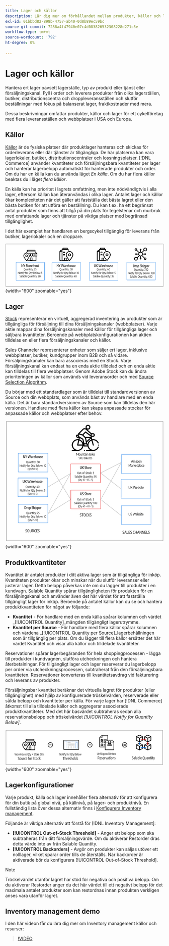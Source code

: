 ```yaml
---
title: Lager och källor
description: Lär dig mer om förhållandet mellan produkter, källor och lager.
exl-id: 01bbbd82-898b-4757-ab40-0d8b89ec59bc
source-git-commit: 7288a4f47940e07c4d083826532308228d271c5e
workflow-type: tm+mt
source-wordcount: '792'
ht-degree: 0%

---
```


# Lager och källor

Hantera ert lager oavsett lagerställe, typ av produkt eller tjänst eller försäljningskanal. Fyll i order och leverera produkter från olika lagerställen, butiker, distributionscentra och droppleveransställen och slutför beställningar med fokus på balanserat lager, fraktkostnader med mera.

Dessa beskrivningar omfattar produkter, källor och lager för ett cykelföretag med flera leveransställen och webbplatser i USA och Europa.

## Källor

[Källor](sources-manage.md) är de fysiska platser där produktlager hanteras och skickas för orderleverans eller där tjänster är tillgängliga. De här platserna kan vara lagerlokaler, butiker, distributionscentraler och lossningsplatser. [!DNL Commerce] använder kvantiteter och försäljningsbara kvantiteter per lager och hanterar lagerbelopp automatiskt för hanterade produkter och order. Om du har en källa kan du använda läget _En källa_. Om du har flera källor beaktas du i läget _flera källor_.

En källa kan ha prioritet i lagrets omfattning, men inte nödvändigtvis i alla lager, eftersom källan kan återanvändas i olika lager. Antalet lager och källor ökar komplexiteten när det gäller att fastställa det bästa lagret eller den bästa butiken för att utföra en beställning. Du kan t.ex. ha ett begränsat antal produkter som finns att tillgå på din plats för tegelstenar och murbruk med omfattande lager och tjänster på viktiga platser med begränsad tillgänglighet.

I det här exemplet har handlaren en bergscykel tillgänglig för leverans från butiker, lagerlokaler och en droppare.

![Exempel på källdiagram](assets/diagram-sources.png){width="600" zoomable="yes"}

## Lager

[Stock](stocks-manage.md) representerar en virtuell, aggregerad inventering av produkter som är tillgängliga för försäljning till dina försäljningskanaler (webbplatser). Varje aktie mappar dina försäljningskanaler med källor för tillgängliga lager och säljbara kvantiteter. Beroende på webbplatskonfigurationen kan aktien tilldelas en eller flera försäljningskanaler och källor.

Sales Channeler representerar enheter som säljer ert lager, inklusive webbplatser, butiker, kundgrupper inom B2B och så vidare. Försäljningskanaler kan bara associeras med en Stock. Varje försäljningskanal kan endast ha en enda aktie tilldelad och en enda aktie kan tilldelas till flera webbplatser. Genom Adobe Stock kan du ändra prioriteringen av källor som används vid leveransorder och med [Source Selection Algorithm](selection-reservations.md).

Du börjar med ett standardlager som är tilldelat till standardversionen av Source och din webbplats, som används bäst av handlare med en enda källa. Det är bara standardversionen av Source som kan tilldelas den här versionen. Handlare med flera källor kan skapa anpassade stockar för anpassade källor och webbplatser efter behov.

![Diagram över exempelvis lager för en butik](assets/diagram-stock.png){width="600" zoomable="yes"}

## Produktkvantiteter

Kvantitet är antalet produkter i ditt aktiva lager som är tillgängliga för inköp. Kvantiteten produkter ökar och minskar när du slutför leveranser eller justerar lager. Detta belopp påverkas inte om du lägger till produkter i en kundvagn. Salable Quantity spårar tillgängligheten för produkten för en försäljningskanal och använder även det här värdet för att fastställa tillgängligt lager för inköp. Beroende på antalet källor kan du se och hantera produktkvantiteten för något av följande:

- **Kvantitet** - För handlare med en enda källa spårar kolumnen och värdet _[!UICONTROL Quantity]_mängden tillgängligt lagerutrymme.
- **Kvantitet per Source** - För handlare med flera källor spårar kolumnen och värdena _[!UICONTROL Quantity per Source]_lagerbehållningen som är tillgänglig per plats. Om du lägger till flera källor ersätter det här värdet Kvantitet och visar alla källor och tilldelade kvantiteter.

Reservationer spårar lagerbegäranden för hela shoppingprocessen - lägga till produkter i kundvagnen, slutföra utcheckningen och hantera återbetalningar. För tillgängligt lager och lager reserverar du lagerbelopp per order via utcheckningsprocessen, subtraherat från den försäljningsbara kvantiteten. Reservationer konverteras till kvantitetsavdrag vid fakturering och leverans av produkter.

Försäljningsbar kvantitet beräknar det virtuella lagret för produkter (eller tillgänglighet) med hjälp av konfigurerade tröskelvärden, reserverade eller sålda belopp och kvantiteter per källa. För varje lager har [!DNL Commerce] åtkomst till alla tilldelade källor och aggregerar associerade produktkvantiteter. Med det här basvärdet subtraheras sedan alla reservationsbelopp och tröskelvärdet _[!UICONTROL Notify for Quantity Below]_.

![Beräknar den försäljningsbara kvantiteten för ett lager](assets/diagram-salable-quantity.png){width="600" zoomable="yes"}

## Lagerkonfigurationer

Varje produkt, källa och lager innehåller flera alternativ för att konfigurera för din butik på global nivå, på källnivå, på lager- och produktnivå. En fullständig lista över dessa alternativ finns i [Konfigurera Inventory management](configuration.md).

Följande är viktiga alternativ att förstå för [!DNL Inventory Management]:

- **[!UICONTROL Out-of-Stock Threshold]** - Anger ett belopp som ska subtraheras från ditt försäljningsvärde. Om du aktiverar Restorder dras detta värde inte av från Salable Quantity.
- **[!UICONTROL Backorders]** - Avgör om produkter kan säljas utöver ett nolllager, vilket sparar order tills de återställs. När backorder är aktiverade bör du konfigurera [!UICONTROL Out-of-Stock Threshold].

>[!NOTE]
>
>Tröskelvärdet utanför lagret har stöd för negativa och positiva belopp. Om du aktiverar Restorder anger du det här värdet till ett negativt belopp för det maximala antalet produkter som kan restordnas innan produkten verkligen anses vara utanför lagret.

## Inventory management demo

I den här videon får du lära dig mer om Inventory management källor och resurser:

>[!VIDEO](https://video.tv.adobe.com/v/343748?quality=12&learn=on)
